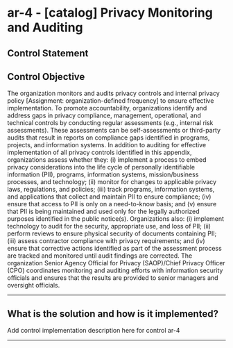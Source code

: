# ar-4 - \[catalog\] Privacy Monitoring and Auditing

## Control Statement

## Control Objective

The organization monitors and audits privacy controls and internal privacy policy [Assignment: organization-defined frequency] to ensure effective implementation.    To promote accountability, organizations identify and address gaps in privacy compliance, management, operational, and technical controls by conducting regular assessments (e.g., internal risk assessments). These assessments can be self-assessments or third-party audits that result in reports on compliance gaps identified in programs, projects, and information systems. In addition to auditing for effective implementation of all privacy controls identified in this appendix, organizations assess whether they: (i) implement a process to embed privacy considerations into the life cycle of personally identifiable information (PII), programs, information systems, mission/business processes, and technology; (ii) monitor for changes to applicable privacy laws, regulations, and policies; (iii) track programs, information systems, and applications that collect and maintain PII to ensure compliance; (iv) ensure that access to PII is only on a need-to-know basis; and (v) ensure that PII is being maintained and used only for the legally authorized purposes identified in the public notice(s).    Organizations also: (i) implement technology to audit for the security, appropriate use, and loss of PII; (ii) perform reviews to ensure physical security of documents containing PII; (iii) assess contractor compliance with privacy requirements; and (iv) ensure that corrective actions identified as part of the assessment process are tracked and monitored until audit findings are corrected. The organization Senior Agency Official for Privacy (SAOP)/Chief Privacy Officer (CPO) coordinates monitoring and auditing efforts with information security officials and ensures that the results are provided to senior managers and oversight officials.

______________________________________________________________________

## What is the solution and how is it implemented?

Add control implementation description here for control ar-4

______________________________________________________________________
